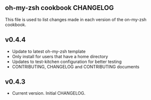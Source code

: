 ## oh-my-zsh cookbook CHANGELOG

This file is used to list changes made in each version of the on-my-zsh cookbook.

v0.4.4
-----
* Update to latest oh-my-zsh template
* Only install for users that have a home directory
* Updates to test-kitchen configuration for better testing
* CONTRIBUTING, CHANGELOG and CONTRIBUTING documents

v0.4.3
-----
* Current version. Initial CHANGELOG.
